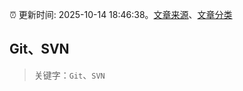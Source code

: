 :alarm_clock: 更新时间: 2025-10-14 18:46:38。[文章来源](/README.md)、[文章分类](/TAGS.md)

## Git、SVN


> 关键字：`Git`、`SVN`



